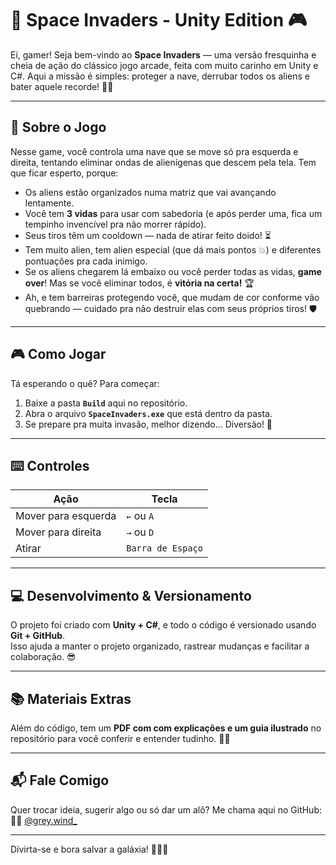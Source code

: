 # 🚀 Space Invaders - Unity Edition 🎮

Ei, gamer! Seja bem-vindo ao **Space Invaders** — uma versão fresquinha e cheia de ação do clássico jogo arcade, feita com muito carinho em Unity e C#. Aqui a missão é simples: proteger a nave, derrubar todos os aliens e bater aquele recorde! 👾✨

---

## 🎯 Sobre o Jogo

Nesse game, você controla uma nave que se move só pra esquerda e direita, tentando eliminar ondas de alienígenas que descem pela tela. Tem que ficar esperto, porque:

- Os aliens estão organizados numa matriz que vai avançando lentamente.  
- Você tem **3 vidas** para usar com sabedoria (e após perder uma, fica um tempinho invencível pra não morrer rápido).  
- Seus tiros têm um cooldown — nada de atirar feito doido! ⏳  
- Tem muito alien, tem alien especial (que dá mais pontos 💥) e diferentes pontuações pra cada inimigo.  
- Se os aliens chegarem lá embaixo ou você perder todas as vidas, **game over**! Mas se você eliminar todos, é **vitória na certa!** 🏆  
- Ah, e tem barreiras protegendo você, que mudam de cor conforme vão quebrando — cuidado pra não destruir elas com seus próprios tiros! 🛡️

---

## 🎮 Como Jogar

Tá esperando o quê? Para começar:

1. Baixe a pasta **`Build`** aqui no repositório.  
2. Abra o arquivo **`SpaceInvaders.exe`** que está dentro da pasta.  
3. Se prepare pra muita invasão, melhor dizendo... Diversão! 🚀

---

## ⌨️ Controles

| Ação                | Tecla                    |
|---------------------|--------------------------|
| Mover para esquerda | `←` ou `A`               |
| Mover para direita  | `→` ou `D`               |
| Atirar              | `Barra de Espaço`        |

---

## 💻 Desenvolvimento & Versionamento

O projeto foi criado com **Unity + C#**, e todo o código é versionado usando **Git + GitHub**.  
Isso ajuda a manter o projeto organizado, rastrear mudanças e facilitar a colaboração. 😎

---

## 📚 Materiais Extras

Além do código, tem um **PDF com com explicações e um guia ilustrado** no repositório para você conferir e entender tudinho. 📄✨

---

## 📬 Fale Comigo

Quer trocar ideia, sugerir algo ou só dar um alô? Me chama aqui no GitHub:  
👩‍💻 [@grey.wind_](https://instagram.com/grey.wind_)

---

Divirta-se e bora salvar a galáxia! 🌌👾🔥
